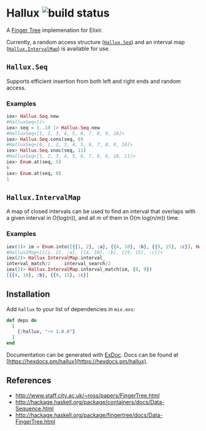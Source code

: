 # Hallux ![build status](https://travis-ci.org/thalesmg/hallux.svg?branch=master)

A [Finger Tree](http://www.staff.city.ac.uk/~ross/papers/FingerTree.html) implemenation for Elixir.

Currently, a random access structure
([`Hallux.Seq`](lib/hallux/seq.ex)) and an interval map
([`Hallux.IntervalMap`](lib/hallux/interval_map.ex)) is available for
use.

## `Hallux.Seq`

Supports efficient insertion from both left and right ends and random
access.

### Examples

```elixir
iex> Hallux.Seq.new
#HalluxSeq<[]>
iex> seq = 1..10 |> Hallux.Seq.new
#HalluxSeq<[1, 2, 3, 4, 5, 6, 7, 8, 9, 10]>
iex> Hallux.Seq.cons(seq, 0)
#HalluxSeq<[0, 1, 2, 3, 4, 5, 6, 7, 8, 9, 10]>
iex> Hallux.Seq.snoc(seq, 11)
#HalluxSeq<[1, 2, 3, 4, 5, 6, 7, 8, 9, 10, 11]>
iex> Enum.at(seq, 5)
6
iex> Enum.at(seq, 0)
1
```

## `Hallux.IntervalMap`

A map of closed intervals can be used to find an interval that
overlaps with a given interval in O(log(n)), and all m of them in
O(m log(n/m)) time.

### Examples

```elixir
iex(1)> im = Enum.into([{{1, 2}, :a}, {{4, 10}, :b}, {{9, 15}, :c}], Hallux.IntervalMap.new())
#HalluxIMap<[{{1, 2}, :a}, {{4, 10}, :b}, {{9, 15}, :c}]>
iex(2)> Hallux.IntervalMap.interval_
interval_match/2     interval_search/2
iex(2)> Hallux.IntervalMap.interval_match(im, {8, 9})
[{{4, 10}, :b}, {{9, 15}, :c}]
```

## Installation

Add `hallux` to your list of dependencies in `mix.exs`:

```elixir
def deps do
  [
    {:hallux, "~> 1.0.0"}
  ]
end
```

Documentation can be generated with [ExDoc](https://github.com/elixir-lang/ex_doc). Docs can
be found at [https://hexdocs.pm/hallux](https://hexdocs.pm/hallux).

## References

- http://www.staff.city.ac.uk/~ross/papers/FingerTree.html
- http://hackage.haskell.org/package/containers/docs/Data-Sequence.html
- http://hackage.haskell.org/package/fingertree/docs/Data-FingerTree.html
